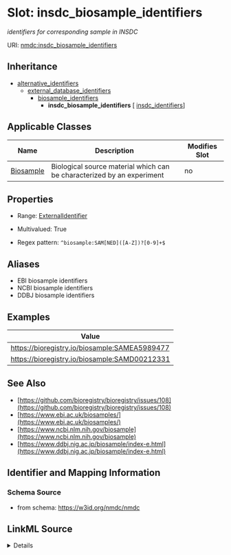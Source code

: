 # Slot: insdc_biosample_identifiers


_identifiers for corresponding sample in INSDC_



URI: [nmdc:insdc_biosample_identifiers](https://w3id.org/nmdc/insdc_biosample_identifiers)




## Inheritance

* [alternative_identifiers](alternative_identifiers.md)
    * [external_database_identifiers](external_database_identifiers.md)
        * [biosample_identifiers](biosample_identifiers.md)
            * **insdc_biosample_identifiers** [ [insdc_identifiers](insdc_identifiers.md)]





## Applicable Classes

| Name | Description | Modifies Slot |
| --- | --- | --- |
[Biosample](Biosample.md) | Biological source material which can be characterized by an experiment |  no  |







## Properties

* Range: [ExternalIdentifier](ExternalIdentifier.md)

* Multivalued: True

* Regex pattern: `^biosample:SAM[NED]([A-Z])?[0-9]+$`



## Aliases


* EBI biosample identifiers
* NCBI biosample identifiers
* DDBJ biosample identifiers




## Examples

| Value |
| --- |
| https://bioregistry.io/biosample:SAMEA5989477 |
| https://bioregistry.io/biosample:SAMD00212331 |

## See Also

* [https://github.com/bioregistry/bioregistry/issues/108](https://github.com/bioregistry/bioregistry/issues/108)
* [https://www.ebi.ac.uk/biosamples/](https://www.ebi.ac.uk/biosamples/)
* [https://www.ncbi.nlm.nih.gov/biosample](https://www.ncbi.nlm.nih.gov/biosample)
* [https://www.ddbj.nig.ac.jp/biosample/index-e.html](https://www.ddbj.nig.ac.jp/biosample/index-e.html)

## Identifier and Mapping Information







### Schema Source


* from schema: https://w3id.org/nmdc/nmdc




## LinkML Source

<details>
```yaml
name: insdc_biosample_identifiers
description: identifiers for corresponding sample in INSDC
examples:
- value: https://bioregistry.io/biosample:SAMEA5989477
- value: https://bioregistry.io/biosample:SAMD00212331
  description: I13_N_5-10 sample from Soil fungal diversity along elevational gradients
from_schema: https://w3id.org/nmdc/nmdc
see_also:
- https://github.com/bioregistry/bioregistry/issues/108
- https://www.ebi.ac.uk/biosamples/
- https://www.ncbi.nlm.nih.gov/biosample
- https://www.ddbj.nig.ac.jp/biosample/index-e.html
aliases:
- EBI biosample identifiers
- NCBI biosample identifiers
- DDBJ biosample identifiers
rank: 1000
is_a: biosample_identifiers
mixins:
- insdc_identifiers
multivalued: true
alias: insdc_biosample_identifiers
domain_of:
- Biosample
range: external_identifier
pattern: ^biosample:SAM[NED]([A-Z])?[0-9]+$

```
</details>